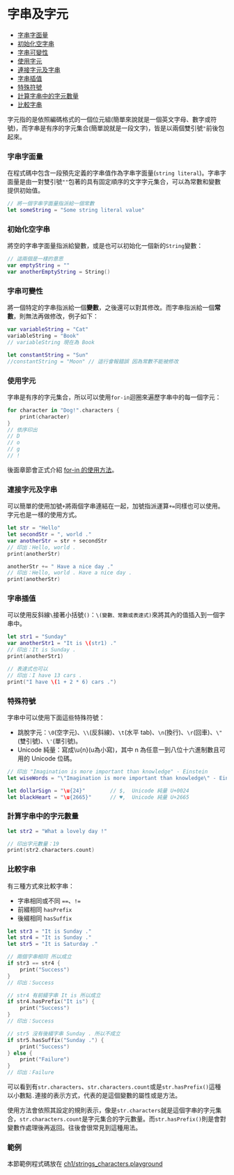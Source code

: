 # 字串及字元

- [字串字面量](#string_literal)
- [初始化空字串](#initializing_an_empty_string)
- [字串可變性](#string_mutability)
- [使用字元](#working_with_characters)
- [連接字元及字串](#concatenating_strings_characters)
- [字串插值](#string_interpolation)
- [特殊符號](#special_characters)
- [計算字串中的字元數量](#counting_characters)
- [比較字串](#comparing_strings)

字元指的是依照編碼格式的一個位元組(簡單來說就是一個英文字母、數字或符號)，而字串是有序的字元集合(簡單說就是一段文字)，皆是以兩個雙引號`"`前後包起來。

<a name="string_literal"></a>
### 字串字面量

在程式碼中包含一段預先定義的字串值作為字串字面量(`string literal`)。字串字面量是由一對雙引號`""`包著的具有固定順序的文字字元集合，可以為常數和變數提供初始值。

```swift
// 將一個字串字面量指派給一個常數
let someString = "Some string literal value"

```

<a name="initializing_an_empty_string"></a>
### 初始化空字串

將空的字串字面量指派給變數，或是也可以初始化一個新的`String`變數：

```swift
// 這兩個是一樣的意思
var emptyString = ""
var anotherEmptyString = String()

```

<a name="string_mutability"></a>
### 字串可變性

將一個特定的字串指派給一個**變數**，之後還可以對其修改。而字串指派給一個**常數**，則無法再做修改，例子如下：

```swift
var variableString = "Cat"
variableString = "Book"
// variableString 現在為 Book

let constantString = "Sun"
//constantString = "Moon" // 這行會報錯誤 因為常數不能被修改

```

<a name="working_with_characters"></a>
### 使用字元

字串是有序的字元集合，所以可以使用`for-in`迴圈來遍歷字串中的每一個字元：

```swift
for character in "Dog!".characters {
    print(character)
}
// 依序印出
// D
// o
// g
// !

```

後面章節會正式介紹 [for-in 的使用方法](../ch1/control_flow.md#for)。

<a name="concatenating_strings_characters"></a>
### 連接字元及字串

可以簡單的使用加號`+`將兩個字串連結在一起，加號指派運算`+=`同樣也可以使用。字元也是一樣的使用方式。

```swift
let str = "Hello"
let secondStr = ", world ."
var anotherStr = str + secondStr
// 印出：Hello, world .
print(anotherStr)

anotherStr += " Have a nice day ."
// 印出：Hello, world . Have a nice day .
print(anotherStr)

```

<a name="string_interpolation"></a>
### 字串插值

可以使用反斜線`\`接著小括號`()`：`\(變數、常數或表達式)`來將其內的值插入到一個字串中。

```swift
let str1 = "Sunday"
var anotherStr1 = "It is \(str1) ."
// 印出：It is Sunday .
print(anotherStr1)

// 表達式也可以
// 印出：I have 13 cars .
print("I have \(1 + 2 * 6) cars .")

```

<a name="special_characters"></a>
### 特殊符號

字串中可以使用下面這些特殊符號：

- 跳脫字元：`\0`(空字元)、`\\`(反斜線)、`\t`(水平 tab)、`\n`(換行)、`\r`(回車)、`\"`(雙引號)、`\'`(單引號)。
- Unicode 純量：寫成\u{n}(u為小寫)，其中 n 為任意一到八位十六進制數且可用的 Unicode 位碼。

```swift
// 印出 "Imagination is more important than knowledge" - Einstein
let wiseWords = "\"Imagination is more important than knowledge\" - Einstein"

let dollarSign = "\u{24}"        // $,  Unicode 純量 U+0024
let blackHeart = "\u{2665}"      // ♥,  Unicode 純量 U+2665

```

<a name="counting_characters"></a>
### 計算字串中的字元數量

```swift
let str2 = "What a lovely day !"

// 印出字元數量：19
print(str2.characters.count)

```

<a name="comparing_strings"></a>
### 比較字串

有三種方式來比較字串：

- 字串相同或不同 `==`、`!=`
- 前綴相同 `hasPrefix`
- 後綴相同 `hasSuffix`

```swift
let str3 = "It is Sunday ."
let str4 = "It is Sunday ."
let str5 = "It is Saturday ."

// 兩個字串相同 所以成立
if str3 == str4 {
    print("Success")
}
// 印出：Success

// str4 有前綴字串 It is 所以成立
if str4.hasPrefix("It is") {
    print("Success")
}
// 印出：Success

// str5 沒有後綴字串 Sunday . 所以不成立
if str5.hasSuffix("Sunday .") {
    print("Success")
} else {
    print("Failure")
}
// 印出：Failure

```

可以看到有`str.characters`、`str.characters.count`或是`str.hasPrefix()`這種以小數點`.`連接的表示方式，代表的是這個變數的屬性或是方法。

使用方法會依照其設定的規則表示，像是`str.characters`就是這個字串的字元集合，`str.characters.count`是字元集合的字元數量。而`str.hasPrefix()`則是會對變數作處理後再返回。往後會很常見到這種用法。


### 範例

本節範例程式碼放在 [ch1/strings_characters.playground](https://github.com/itisjoe/swiftgo_files/tree/master/ch1/strings_characters.playground)

